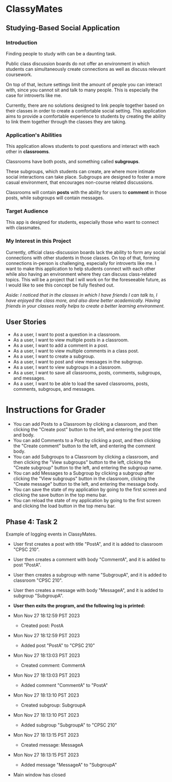 # ClassyMates
## Studying-Based Social Application

### Introduction

Finding people to study with can be a daunting task. 

Public class discussion boards do not offer an environment in which students can simultaneously create connections as
well as discuss relevant coursework. 

On top of that, lecture settings limit the amount of people you can interact with, since you cannot sit and talk to
many people. This is especially the case for introverts like me.

Currently, there are no solutions designed to link people together based on their classes in order
to create a comfortable social setting. This application aims to provide a comfortable experience to students by
creating the ability to link them together through the classes they are taking.

### Application's Abilities

This application allows students to post questions and interact with each other in **classrooms**.

Classrooms have both posts, and something called **subgroups**.

These subgroups, which students can create, are where more intimate social interactions can 
take place. Subgroups are designed to foster a more casual environment, that encourages non-course related discussions.

Classrooms will contain **posts** with the ability for users to **comment** in those posts, 
while subgroups will contain messages.

### Target Audience

This app is designed for students, especially those who want to connect with classmates.

### My Interest in this Project

Currently, official class-discussion boards lack the ability to form any social connections with other students in
those classes. On top of that, forming connections in-person is challenging, especially for introverts like me. I want
to make this application to help students connect with each other while also having an environment where they can
discuss class-related topics. This will be a project that I will work on for the foreseeable future, as I would
like to see this concept be fully fleshed out.

*Aside: I noticed that in the classes in which I have friends I can talk to, I have enjoyed the class more, and also
done better academically. Having friends in your classes really helps to create a better learning environment.*

## User Stories

* As a user, I want to post a question in a classroom.
* As a user, I want to view multiple posts in a classroom.
* As a user, I want to add a comment in a post.
* As a user, I want to view multiple comments in a class post.
* As a user, I want to create a subgroup.
* As a user, I want to post and view messages in the subgroup.
* As a user, I want to view subgroups in a classroom.
* As a user, I want to save all classrooms, posts, comments, subgroups, and messages.
* As a user, I want to be able to load the saved classrooms, posts, comments, subgroups, and messages.

# Instructions for Grader

- You can add Posts to a Classroom by clicking a classroom, and then
  clicking the "Create post" button to the left, and entering the post title and body.
- You can add Comments to a Post by clicking a post, and then
  clicking the "Create comment" button to the left, and entering the comment body.
- You can add Subgroups to a Classroom by clicking a classroom, and then
  clicking the "View subgroups" button to the left, clicking the "Create subgroup" button to the left,
  and entering the subgroup name.
- You can add Messages to a Subgroup by clicking a subgroup after clicking the "View subgroups" button in the
  classroom, clicking the "Create message" button to the left, and entering the message body.
- You can save the state of my application by going to the first screen and clicking the save button in the 
  top menu bar.
- You can reload the state of my application by going to the first screen and clicking the load button in the
  top menu bar.

## Phase 4: Task 2

Example of logging events in ClassyMates.

- User first creates a post with title "PostA", and it is added to classroom "CPSC 210". 
- User then creates a comment with body "CommentA", and it is added to post "PostA".
- User then creates a subgroup with name "SubgroupA", and it is added to classroom "CPSC 210".
- User then creates a message with body "MessageA", and it is added to subgroup "SubgroupA".


- **User then exits the program, and the following log is printed:**


- Mon Nov 27 18:12:59 PST 2023 
  - Created post: PostA
- Mon Nov 27 18:12:59 PST 2023
  - Added post "PostA" to "CPSC 210"
- Mon Nov 27 18:13:03 PST 2023
  - Created comment: CommentA
- Mon Nov 27 18:13:03 PST 2023
  - Added comment "CommentA" to "PostA"
- Mon Nov 27 18:13:10 PST 2023
  - Created subgroup: SubgroupA
- Mon Nov 27 18:13:10 PST 2023
  - Added subgroup "SubgroupA" to "CPSC 210"
- Mon Nov 27 18:13:15 PST 2023
  - Created message: MessageA
- Mon Nov 27 18:13:15 PST 2023
  - Added message "MessageA" to "SubgroupA"
- Main window has closed